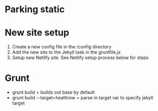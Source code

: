 Parking static
==========

# New site setup
1. Create a new config file in the /config directory
2. Add the new site to the Jekyll task in the gruntfile.js
3. Setup new Netlify site. See Netlify setup process below for steps

# Grunt
* grunt build = builds out base by default
* grunt build --target=heathrow = parse in target var to specify jekyll target
